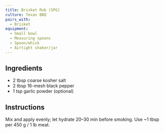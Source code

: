 ```yaml
---
title: Brisket Rub (SPG)
culture: Texas BBQ
pairs_with:
  - Brisket
equipment:
  - Small bowl
  - Measuring spoons
  - Spoon/whisk
  - Airtight shaker/jar
---
```


## Ingredients
- 2 tbsp coarse kosher salt
- 2 tbsp 16-mesh black pepper
- 1 tsp garlic powder (optional)

## Instructions
Mix and apply evenly; let hydrate 20–30 min before smoking.
Use ~1 tbsp per 450 g / 1 lb meat.